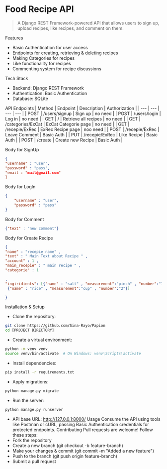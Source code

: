 # Food Recipe API
> A Django REST Framework-powered API that allows users to sign up, upload recipes, like recipes, and comment on them.

Features
- Basic Authentication for user access
- Endpoints for creating, retrieving & deleting recipes
- Making Categories for recipes
- Like functionality for recipes
- Commenting system for recipe discussions

Tech Stack
- Backend: Django REST Framework
- Authentication: Basic Authentication
- Database: SQLite

API Endpoints
| Method | Endpoint | Description | Authorization |
| --- | --- | --- | --- |
| POST | /users/signup | Sign up | no need | 
| POST | /users/login | Log in | no need | 
| GET | / | Retrieve all recipes | no need |
| GET | /categories/ExCat | ExCat Categorie page | no need |
| GET | /recepie/ExRec | ExRec Recipe page | noo need |
| POST | /recepie/ExRec | Leave Comment | Basic Auth |
| PUT | /recepie/ExRec | Like Recipe | Basic Auth |
| POST | /create | Create new Recipe | Basic Auth | 

Body for SignUp
```json
{
"username" : "user",
"password" : "pass",
"email : "mail@gmail.com"
}
```
Body for LogIn
```json
{
    "username" : "user",
    "password" : "pass"
}
```
Body for Comment
```json
{"text" : "new comment"}
```
Body for Create Recipe
```json
{
"name" : "recepie name" ,
"text" : " Main Text about Recipe " ,
"account" : 1 ,
"main_recepie" : " main recipe " ,
"categorie" : 1

,
"ingiridients": [{"name" : "salt" , "measurement":"pinch" , "number":"1"},
 {"name" : "rice" , "measurement":"cup" , "number":"2"}]

}
```

Installation & Setup
- Clone the repository:
```bash
git clone https://github.com/Sina-Rayo/Papion
cd [PROJECT DIRECTORY]
```
- Create a virtual environment:
```bash
python -m venv venv
source venv/bin/activate  # On Windows: venv\Scripts\activate
```
- Install dependencies:
```bash
pip install -r requirements.txt
```
- Apply migrations:
```bash
python manage.py migrate
```
- Run the server:
```bash
python manage.py runserver
```
- API base URL: http://127.0.0.1:8000/
Usage
Consume the API using tools like Postman or cURL, passing Basic Authentication credentials for protected endpoints.
Contributing
Pull requests are welcome! Follow these steps:
- Fork the repository
- Create a new branch (git checkout -b feature-branch)
- Make your changes & commit (git commit -m "Added a new feature")
- Push to the branch (git push origin feature-branch)
- Submit a pull request

